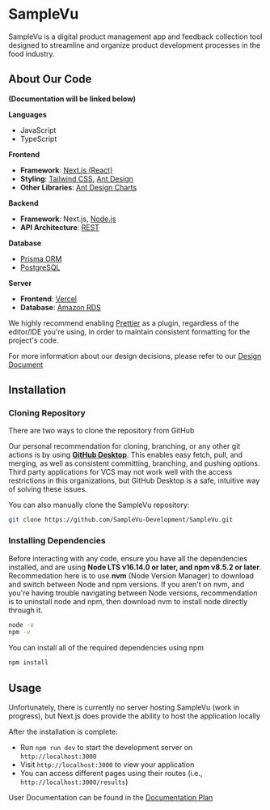 # SampleVu

SampleVu is a digital product management app and feedback collection tool designed to streamline and organize product development processes in the food industry.

## About Our Code

**(Documentation will be linked below)**

**Languages**

- JavaScript
- TypeScript

**Frontend**

- **Framework**: [Next.js (React)](https://nextjs.org/docs)
- **Styling**: [Tailwind CSS](https://tailwindcss.com/docs/installation), [Ant Design](https://ant.design/docs/react/introduce)
- **Other Libraries**: [Ant Design Charts](https://charts.ant.design/en/docs/manual/introduction)

**Backend**

- **Framework**: Next.js, [Node.js](https://nodejs.org/en/docs/)
- **API Architecture**: [REST](https://restfulapi.net/)

**Database**

- [Prisma ORM](https://www.prisma.io/docs/)
- [PostgreSQL](https://www.postgresql.org/docs/)

**Server**

- **Frontend**: [Vercel](https://vercel.com/docs)
- **Database**: [Amazon RDS](https://docs.aws.amazon.com/rds/index.html?nc2=h_ql_doc_rds)

We highly recommend enabling [Prettier](https://prettier.io/) as a plugin, regardless of the editor/IDE you're using, in order to maintain consistent formatting for the project's code.

For more information about our design decisions, please refer to our [Design Document](https://tarheels.live/523eggplants/d2-design-document-2/)

## Installation

### Cloning Repository

There are two ways to clone the repository from GitHub

Our personal recommendation for cloning, branching, or any other git actions is by using **[GitHub Desktop](https://desktop.github.com/)**. This enables easy fetch, pull, and merging, as well as consistent committing, branching, and pushing options. Third party applications for VCS may not work well with the access restrictions in this organizations, but GitHub Desktop is a safe, intuitive way of solving these issues.

You can also manually clone the SampleVu repository:

```bash
git clone https://github.com/SampleVu-Development/SampleVu.git
```

### Installing Dependencies

Before interacting with any code, ensure you have all the dependencies installed, and are using **Node LTS v16.14.0 or later, and npm v8.5.2 or later**. Recommedation here is to use **nvm** (Node Version Manager) to download and switch between Node and npm versions. If you aren't on nvm, and you're having trouble navigating between Node versions, recommendation is to uninstall node and npm, then download nvm to install node directly through it.

```bash
node -v
npm -v
```

You can install all of the required dependencies using npm

```bash
npm install
```

## Usage

Unfortunately, there is currently no server hosting SampleVu (work in progress), but Next.js does provide the ability to host the application locally

After the installation is complete:

- Run `npm run dev` to start the development server on `http://localhost:3000`
- Visit `http://localhost:3000` to view your application
- You can access different pages using their routes (i.e., `http://localhost:3000/results`)

User Documentation can be found in the [Documentation Plan](https://docs.google.com/document/d/1yZpJIDNbC75nkTlyxJNe-o-vq9OYhQEVyy5llgnbNqg/edit?usp=sharing)
